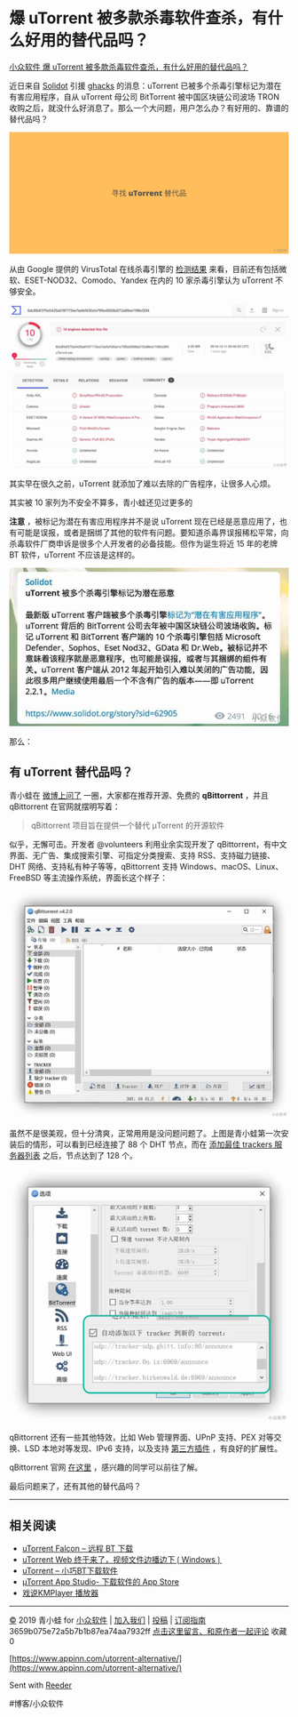 # 爆 uTorrent 被多款杀毒软件查杀，有什么好用的替代品吗？
[小众软件 爆 uTorrent 被多款杀毒软件查杀，有什么好用的替代品吗？](https://www.appinn.com/utorrent-alternative/) 

近日来自 [Solidot](https://www.solidot.org/story?sid=62905) 引援 [ghacks](https://www.ghacks.net/2019/12/09/utorrent-is-flagged-as-malicious-by-several-antivirus-engines-currently/) 的消息：uTorrent 已被多个杀毒引擎标记为潜在有害应用程序，自从 uTorrent 母公司 BitTorrent 被中国区块链公司波场 TRON 收购之后，就没什么好消息了。那么一个大问题，用户怎么办？有好用的、靠谱的替代品吗？

![](assets/image_3.jpeg)

从由 Google 提供的 VirusTotal 在线杀毒引擎的 [检测结果](https://www.virustotal.com/gui/file/6dc89df370e5425a0197173ee7aefef430a1e79fbe9008a572a66ee1199c00f4/detection) 来看，目前还有包括微软、ESET-NOD32、Comodo、Yandex 在内的 10 家杀毒引擎认为 uTorrent 不够安全。

![](assets/image_2.jpeg)

其实早在很久之前，uTorrent 就添加了难以去除的广告程序，让很多人心烦。

其实被 10 家列为不安全不算多，青小蛙还见过更多的

**注意** ，被标记为潜在有害应用程序并不是说 uTorrent 现在已经是恶意应用了，也有可能是误报，或者是捆绑了其他的软件有问题。要知道杀毒界误报稀松平常，向杀毒软件厂商申诉是很多个人开发者的必备技能。但作为诞生将近 15 年的老牌 BT 软件，uTorrent 不应该是这样的。

![](assets/image_4.jpeg)

那么：

## 有 uTorrent 替代品吗？

青小蛙在 [微博上问了](https://weibo.com/1684197391/Iker2aeua) 一圈，大家都在推荐开源、免费的 **qBittorrent** ，并且 qBittorrent 在官网就摆明写着：

> qBittorrent 项目旨在提供一个替代 µTorrent 的开源软件  

似乎，无懈可击。开发者 @volunteers 利用业余实现开发了 qBittorrent，有中文界面、无广告、集成搜索引擎、可指定分类搜索、支持 RSS、支持磁力链接、DHT 网络、支持私有种子等等，qBittorrent 支持 Windows、macOS、Linux、FreeBSD 等主流操作系统，界面长这个样子：

![](assets/image_5.jpeg)

虽然不是很美观，但十分清爽，正常用用是没问题问题了。上图是青小蛙第一次安装后的情形，可以看到已经连接了 88 个 DHT 节点，而在 [添加最佳 trackers 服务器列表](https://www.appinn.com/ara2-add-trackers-list-for-speed-up/) 之后，节点达到了 128 个。

![](assets/image_1.jpeg)

qBittorrent 还有一些其他特效，比如 Web 管理界面、UPnP 支持、PEX 对等交换、LSD 本地对等发现、IPv6 支持，以及支持 [第三方插件](https://github.com/qbittorrent/search-plugins/wiki/Unofficial-search-plugins) ，有良好的扩展性。

qBittorrent 官网 [在这里](https://www.qbittorrent.org/?ref=appinn) ，感兴趣的同学可以前往了解。

最后问题来了，还有其他的替代品吗？

- - - -

## 相关阅读

* [uTorrent Falcon – 远程 BT 下载](https://www.appinn.com/utorrent-falcon/)
* [uTorrent Web 终于来了，视频文件边播边下❲Windows❳](https://www.appinn.com/utorrent-web/)
* [uTorrent – 小巧BT下载软件](https://www.appinn.com/utorrent/)
* [µTorrent App Studio- 下载软件的 App Store](https://www.appinn.com/%C2%B5torrent-app-studio/)
* [戏说KMPlayer 播放器](https://www.appinn.com/kmplayer/)

- - - -

[©](http://www.appinn.com/copyright/?utm_source=feeds&amp;utm_medium=copyright&amp;utm_campaign=feeds) 2019 青小蛙 for [小众软件](http://www.appinn.com/?utm_source=feeds&amp;utm_medium=appinn&amp;utm_campaign=feeds) | [加入我们](http://www.appinn.com/join-us/?utm_source=feeds&amp;utm_medium=joinus&amp;utm_campaign=feeds) | [投稿](https://meta.appinn.com/c/faxian/?utm_source=feeds&amp;utm_medium=contribute&amp;utm_campaign=feeds) | [订阅指南](http://www.appinn.com/feeds-subscribe/?utm_source=feeds&amp;utm_medium=feedsubscribe&amp;utm_campaign=feeds)
3659b075e72a5b7b1b87ea74aa7932ff
[点击这里留言、和原作者一起评论](https://www.appinn.com/utorrent-alternative/#comments) 收藏0

[https://www.appinn.com/utorrent-alternative/](https://www.appinn.com/utorrent-alternative/)

Sent with [Reeder](http://reederapp.com)

#博客/小众软件